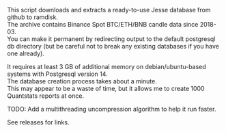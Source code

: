 This script downloads and extracts a ready-to-use Jesse database from github to ramdisk.  
The archive contains Binance Spot BTC/ETH/BNB candle data since 2018-03.  
You can make it permanent by redirecting output to the default postgresql db directory (but be careful not to break any existing databases if you have one already).  

It requires at least 3 GB of additional memory on debian/ubuntu-based systems with Postgresql version 14.  
The database creation process takes about a minute.  
This may appear to be a waste of time, but it allows me to create 1000 Quantstats reports at once.  

TODO: Add a multithreading uncompression algorithm to help it run faster.

See releases for links.
